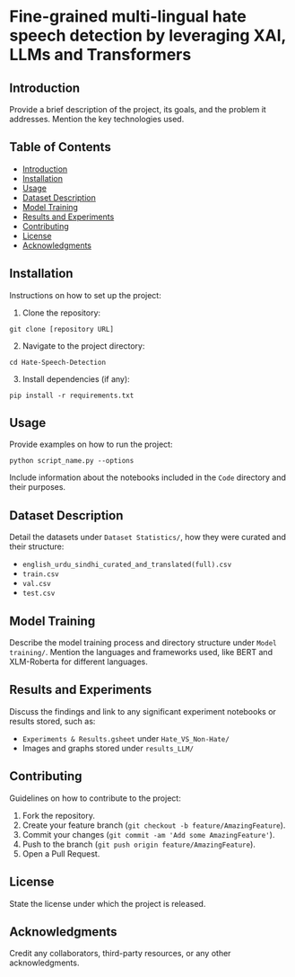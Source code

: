# Fine-grained multi-lingual hate speech detection by leveraging XAI, LLMs and Transformers

## Introduction
Provide a brief description of the project, its goals, and the problem it addresses. Mention the key technologies used.

## Table of Contents
- [Introduction](#introduction)
- [Installation](#installation)
- [Usage](#usage)
- [Dataset Description](#dataset-description)
- [Model Training](#model-training)
- [Results and Experiments](#results-and-experiments)
- [Contributing](#contributing)
- [License](#license)
- [Acknowledgments](#acknowledgments)

## Installation
Instructions on how to set up the project:
1. Clone the repository:

`git clone [repository URL]`

2. Navigate to the project directory:

`cd Hate-Speech-Detection`

3. Install dependencies (if any):

`pip install -r requirements.txt`


## Usage
Provide examples on how to run the project:

`python script_name.py --options`

Include information about the notebooks included in the `Code` directory and their purposes.

## Dataset Description
Detail the datasets under `Dataset Statistics/`, how they were curated and their structure:
- `english_urdu_sindhi_curated_and_translated(full).csv`
- `train.csv`
- `val.csv`
- `test.csv`

## Model Training
Describe the model training process and directory structure under `Model training/`. Mention the languages and frameworks used, like BERT and XLM-Roberta for different languages.

## Results and Experiments
Discuss the findings and link to any significant experiment notebooks or results stored, such as:
- `Experiments & Results.gsheet` under `Hate_VS_Non-Hate/`
- Images and graphs stored under `results_LLM/`

## Contributing
Guidelines on how to contribute to the project:
1. Fork the repository.
2. Create your feature branch (`git checkout -b feature/AmazingFeature`).
3. Commit your changes (`git commit -am 'Add some AmazingFeature'`).
4. Push to the branch (`git push origin feature/AmazingFeature`).
5. Open a Pull Request.

## License
State the license under which the project is released.

## Acknowledgments
Credit any collaborators, third-party resources, or any other acknowledgments.
